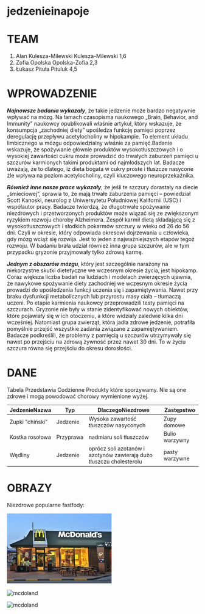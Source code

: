 # jedzenieinapoje

# TEAM

1. Alan Kulesza-Milewski Kulesza-Milewski 1,6
2. Zofia Opolska Opolska-Zofia 2,3
3. Łukasz Pituła Pituluk 4,5

# WPROWADZENIE

**_Najnowsze badania wykazały_**, że takie jedzenie może bardzo negatywnie wpływać na mózg. Na łamach czasopisma naukowego „Brain, Behavior, and Immunity” naukowcy opublikowali właśnie artykuł, który wskazuje, że konsumpcja „zachodniej diety” upośledza funkcję pamięci poprzez deregulację przepływu acetylocholiny w hipokampie. To element układu limbicznego w mózgu odpowiedzialny właśnie za pamięć.Badanie wskazuje, że spożywanie głównie produktów wysokotłuszczowych i o wysokiej zawartości cukru może prowadzić do trwałych zaburzeń pamięci u szczurów karmionych takimi produktami od najmłodszych lat. Badacze uważają, że to dlatego, iż dieta bogata w cukry proste i tłuszcze nasycone źle wpływa na poziom acetylocholiny, czyli kluczowego neuroprzekaźnika.

**_Również inne nasze prace wykazały_**, że jeśli te szczury dorastały na diecie „śmieciowej”, sprawia to, że mają trwałe zaburzenia pamięci – powiedział Scott Kanoski, neurolog z Uniwersytetu Południowej Kalifornii (USC) i współautor pracy. Badacze twierdzą, że długotrwałe spożywanie niezdrowych i przetworzonych produktów może wiązać się ze zwiększonym ryzykiem rozwoju choroby Alzheimera. Zespół karmił dietą składającą się z wysokotłuszczowych i słodkich pokarmów szczury w wieku od 26 do 56 dni. Czyli w okresie, który odpowiada okresowi dojrzewania u człowieka, gdy mózg wciąż się rozwija. Jest to jeden z najważniejszych etapów tegoż rozwoju. W badaniu brała udział również inna grupa szczurów, ale w tym przypadku gryzonie przyjmowały tylko zdrową karmę.

**_Jednym z obszarów mózgu_**, który jest szczególnie narażony na niekorzystne skutki dietetyczne we wczesnym okresie życia, jest hipokamp. Coraz większa liczba badań na ludziach i modelach zwierzęcych ujawnia, że nawykowe spożywanie diety zachodniej we wczesnym okresie życia prowadzi do upośledzenia funkcji uczenia się i zapamiętywania. Nawet przy braku dysfunkcji metabolicznych lub przyrostu masy ciała – tłumaczą uczeni. Po etapie karmienia naukowcy przeprowadzili testy pamięci na szczurach. Gryzonie nie były w stanie zidentyfikować nowych obiektów, które pojawiały się w ich otoczeniu, a które widziały zaledwie kilka dni wcześniej. Natomiast grupa zwierząt, która jadła zdrowe jedzenie, potrafiła pomyślnie przejść wszystkie zadania związane z zapamiętywaniem. Badacze podkreślili, że problemy z pamięcią u szczurów utrzymywały się nawet po przejściu na zdrową żywność przez nawet 30 dni. To w życiu szczura równa się przejściu do okresu dorosłości.


# DANE

Tabela Przedstawia Codzienne Produkty które sporzywamy. Nie są one zdrowe i mogą powodować chorowy wymienione wyżej.

| JedzenieNazwa | Typ | DlaczegoNiezdrowe | Zastępstwo |
|---------------|-----|-------------------|------------|
| Zupki "chiński" | Jedzenie | Wysoka zawartość tłuszczów nasyconych | Zupy domowe |
| Kostka rosołowa | Przyprawa | nadmiaru soli tłuszczów | Bulio warzywny |
| Wędliny | Jedzenie | oprócz soli azotanów i azotynów zawierają dużo tłuszczu cholesterolu | pasty warzywne |


# OBRAZY
Niezdrowe popularne fastfody:

![mcdoland](./IMG/mcdonald.jpg)


![mcdoland](https://www.iubilaeum2025.va/content/dam/iubilaeum2025/notizie/2025/kentucky-fried-chicken-e-food-partner-del-giubileo-2025/KFC-roma-casilina-1.jpeg/_jcr_content/renditions/cq5dam.web.1920.1080.jpeg)


![mcdoland](https://www.amrest.eu/sites/default/files/styles/730x756/public/2022-02/BurgerKing_restaurant%281%29.jpg?itok=e2wfUJ7f)



